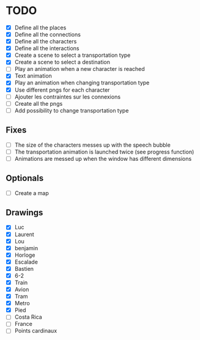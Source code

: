 # TODO

- [x] Define all the places
- [x] Define all the connections
- [x] Define all the characters
- [x] Define all the interactions
- [x] Create a scene to select a transportation type
- [x] Create a scene to select a destination
- [ ] Play an animation when a new character is reached
- [x] Text animation
- [x] Play an animation when changing transportation type
- [x] Use different pngs for each character
- [ ] Ajouter les contraintes sur les connexions
- [ ] Create all the pngs
- [ ] Add possibility to change transportation type 

## Fixes

- [ ] The size of the characters messes up with the speech bubble
- [ ] The transportation animation is launched twice (see progress function)
- [ ] Animations are messed up when the window has different dimensions

## Optionals

- [ ] Create a map

## Drawings

- [x] Luc
- [x] Laurent
- [x] Lou
- [x] benjamin
- [x] Horloge
- [x] Escalade
- [x] Bastien
- [x] 6-2
- [x] Train
- [x] Avion
- [x] Tram
- [x] Metro
- [x] Pied
- [ ] Costa Rica
- [ ] France
- [ ] Points cardinaux